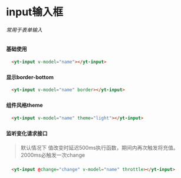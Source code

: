 # input输入框
###### 常用于表单输入
###
#### 基础使用
```html
  <yt-input v-model="name"></yt-input>
```
###
#### 显示border-bottom
```html
  <yt-input v-model="name" border></yt-input>
```
###
#### 组件风格theme
```html
  <yt-input v-model="name" theme="light"></yt-input>
```
###
#### 监听变化请求接口
####
> 默认情况下  值改变时延迟500ms执行函数，期间内再次触发将充值。 2000ms必触发一次change
###
```html
  <yt-input @change="change" v-model="name" throttle></yt-input>
```
